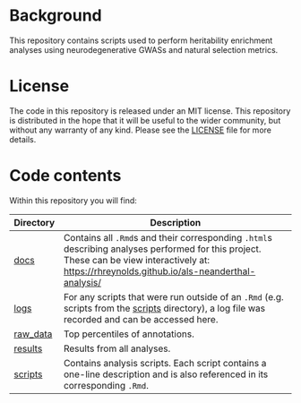 
<!-- README.md is generated from README.Rmd. Please edit that file -->
# Background

This repository contains scripts used to perform heritability enrichment analyses using neurodegenerative GWASs and natural selection metrics.

# License

The code in this repository is released under an MIT license. This repository is distributed in the hope that it will be useful to the wider community, but without any warranty of any kind. Please see the [LICENSE](LICENSE) file for more details.

# Code contents

Within this repository you will find:

<table>
<colgroup>
<col width="11%" />
<col width="88%" />
</colgroup>
<thead>
<tr class="header">
<th>Directory</th>
<th>Description</th>
</tr>
</thead>
<tbody>
<tr class="odd">
<td><a href="docs" class="uri">docs</a></td>
<td>Contains all <code>.Rmd</code>s and their corresponding <code>.html</code>s describing analyses performed for this project. These can be view interactively at: <a href="https://rhreynolds.github.io/als-neanderthal-analysis/" class="uri">https://rhreynolds.github.io/als-neanderthal-analysis/</a></td>
</tr>
<tr class="even">
<td><a href="logs" class="uri">logs</a></td>
<td>For any scripts that were run outside of an <code>.Rmd</code> (e.g. scripts from the <a href="scripts" class="uri">scripts</a> directory), a log file was recorded and can be accessed here.</td>
</tr>
<tr class="odd">
<td><a href="raw_data" class="uri">raw_data</a></td>
<td>Top percentiles of annotations.</td>
</tr>
<tr class="even">
<td><a href="results" class="uri">results</a></td>
<td>Results from all analyses.</td>
</tr>
<tr class="odd">
<td><a href="scripts" class="uri">scripts</a></td>
<td>Contains analysis scripts. Each script contains a one-line description and is also referenced in its corresponding <code>.Rmd</code>.</td>
</tr>
</tbody>
</table>
